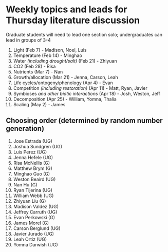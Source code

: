# Weekly topics and leads for Thursday literature discussion

Graduate students will need to lead one section solo;
undergraduates can lead in groups of 3-4

1. Light (Feb 7) - Madison, Noel, Luis
2. Temperature (Feb 14) - Minghao
3. Water *(including drought/salt)* (Feb 21) - Zhiyuan
4. CO2 (Feb 28) - Risa
5. Nutrients (Mar 7) - Nan
6. Growth/allocation (Mar 21) - Jenna, Carson, Leah
7. Life cycles/ontogeny/phenology (Apr 4) - Evan
8. Competition *(including restoration)* (Apr 11) - Matt, Ryan, Javier
9. Symbioses *and other biotic interactions* (Apr 18) - Josh, Weston, Jeff
10. Decomposition (Apr 25) - William, Yomna, Thalia
11. Scaling (May 2) - James

## Choosing order (determined by random number generation)
1. Jose Estrada (UG)
2. Joshua Sundgren (UG)
3. Luis Perez (UG)
4. Jenna Hefele (UG)
5. Risa McNellis (G)
6. Matthew Brym (G)
7. Minghao Guo (G)
8. Weston Beaird (UG)
9. Nan Hu (G)
10. Ryan Tijerina (UG)
11. William Webb (UG)
12. Zhiyuan Liu (G)
13. Madison Valdez (UG)
14. Jeffrey Carruth (UG)
15. Evan Perkowski (G)
16. James Morel (G)
17. Carson Berglund (UG)
18. Javier Jurado (UG)
19. Leah Ortiz (UG)
20. Yomna Darwish (UG)
